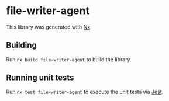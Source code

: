 # file-writer-agent

This library was generated with [Nx](https://nx.dev).

## Building

Run `nx build file-writer-agent` to build the library.

## Running unit tests

Run `nx test file-writer-agent` to execute the unit tests via [Jest](https://jestjs.io).
